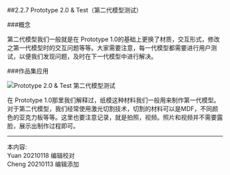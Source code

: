 
##2.2.7 Prototype 2.0 & Test（第二代模型测试）

###概念

第二代模型我们一般就是在 Prototype 1.0的基础上更换了材质，交互形式，修改之第一代模型时的交互问题等等。大家需要注意，每一代模型都需要进行用户测试，以便我们发现问题，及时在下一代模型中进行解决。


###作品集应用

![ Prototype 2.0 & Test 第二代模型测试](http://kitpic.makebi.net/2021/ard_10.jpg)

在 Prototype 1.0那里我们解释过，纸模这种材料我们一般用来制作第一代模型。对于第二代模型，我们经常使用激光切割技术，切割的材料可以是MDF，不同颜色的亚克力板等等。这里也要注意记录，就是拍照，视频。照片和视频并不需要露脸，展示出制作过程即可。


---
本内容:  
Yuan 20210118 编辑校对  
Cheng 20210113 编辑添加
